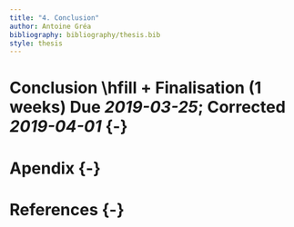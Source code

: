 ```yaml
---
title: "4. Conclusion"
author: Antoine Gréa
bibliography: bibliography/thesis.bib
style: thesis
---
```


# Conclusion \hfill + Finalisation (1 weeks) Due _2019-03-25_; Corrected _2019-04-01_ {-}

# Apendix {-}

# References {-}
